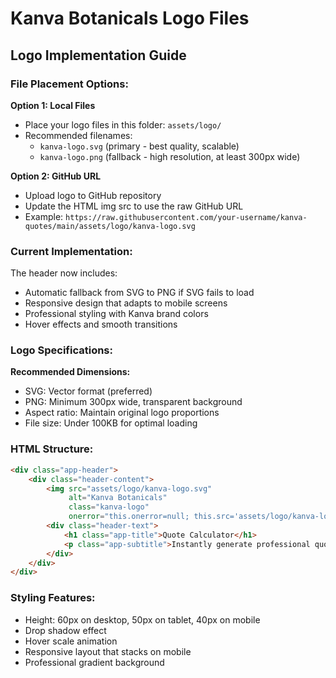 # Kanva Botanicals Logo Files

## Logo Implementation Guide

### File Placement Options:

**Option 1: Local Files**
- Place your logo files in this folder: `assets/logo/`
- Recommended filenames:
  - `kanva-logo.svg` (primary - best quality, scalable)
  - `kanva-logo.png` (fallback - high resolution, at least 300px wide)

**Option 2: GitHub URL**
- Upload logo to GitHub repository
- Update the HTML img src to use the raw GitHub URL
- Example: `https://raw.githubusercontent.com/your-username/kanva-quotes/main/assets/logo/kanva-logo.svg`

### Current Implementation:

The header now includes:
- Automatic fallback from SVG to PNG if SVG fails to load
- Responsive design that adapts to mobile screens
- Professional styling with Kanva brand colors
- Hover effects and smooth transitions

### Logo Specifications:

**Recommended Dimensions:**
- SVG: Vector format (preferred)
- PNG: Minimum 300px wide, transparent background
- Aspect ratio: Maintain original logo proportions
- File size: Under 100KB for optimal loading

### HTML Structure:
```html
<div class="app-header">
    <div class="header-content">
        <img src="assets/logo/kanva-logo.svg" 
             alt="Kanva Botanicals" 
             class="kanva-logo"
             onerror="this.onerror=null; this.src='assets/logo/kanva-logo.png';">
        <div class="header-text">
            <h1 class="app-title">Quote Calculator</h1>
            <p class="app-subtitle">Instantly generate professional quotes with accurate pricing</p>
        </div>
    </div>
</div>
```

### Styling Features:
- Height: 60px on desktop, 50px on tablet, 40px on mobile
- Drop shadow effect
- Hover scale animation
- Responsive layout that stacks on mobile
- Professional gradient background
